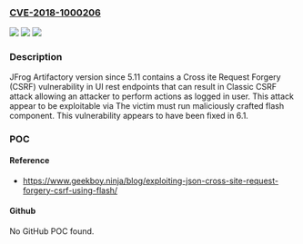 ### [CVE-2018-1000206](https://cve.mitre.org/cgi-bin/cvename.cgi?name=CVE-2018-1000206)
![](https://img.shields.io/static/v1?label=Product&message=n%2Fa&color=blue)
![](https://img.shields.io/static/v1?label=Version&message=n%2Fa&color=blue)
![](https://img.shields.io/static/v1?label=Vulnerability&message=n%2Fa&color=brighgreen)

### Description

JFrog Artifactory version since 5.11 contains a Cross ite Request Forgery (CSRF) vulnerability in UI rest endpoints that can result in Classic CSRF attack allowing an attacker to perform actions as logged in user. This attack appear to be exploitable via The victim must run maliciously crafted flash component. This vulnerability appears to have been fixed in 6.1.

### POC

#### Reference
- https://www.geekboy.ninja/blog/exploiting-json-cross-site-request-forgery-csrf-using-flash/

#### Github
No GitHub POC found.

